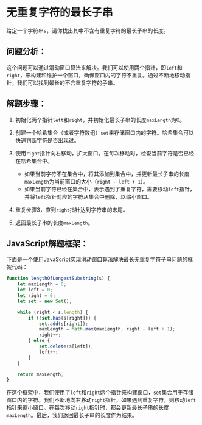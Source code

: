 # 无重复字符的最长子串

给定一个字符串`s`，请你找出其中不含有重复字符的最长子串的长度。

## **问题分析：**

这个问题可以通过滑动窗口算法来解决。我们可以使用两个指针，即`left`和`right`，来构建和维护一个窗口，确保窗口内的字符不重复。通过不断地移动指针，我们可以找到最长的不含重复字符的子串。

## **解题步骤：**

1. 初始化两个指针`left`和`right`，并初始化最长子串的长度`maxLength`为0。

2. 创建一个哈希集合（或者字符数组）`set`来存储窗口内的字符。哈希集合可以快速判断字符是否出现过。

3. 使用`right`指针向右移动，扩大窗口。在每次移动时，检查当前字符是否已经在哈希集合中。

   - 如果当前字符不在集合中，将其添加到集合中，并更新最长子串的长度`maxLength`为当前窗口的大小（`right - left + 1`）。
   - 如果当前字符已经在集合中，表示遇到了重复字符，需要移动`left`指针，并将`left`指针对应的字符从集合中删除，以缩小窗口。

4. 重复步骤3，直到`right`指针达到字符串的末尾。

5. 返回最长子串的长度`maxLength`。

## **JavaScript解题框架：**

下面是一个使用JavaScript实现滑动窗口算法解决最长无重复字符子串问题的框架代码：

```javascript
function lengthOfLongestSubstring(s) {
    let maxLength = 0;
    let left = 0;
    let right = 0;
    let set = new Set();

    while (right < s.length) {
        if (!set.has(s[right])) {
            set.add(s[right]);
            maxLength = Math.max(maxLength, right - left + 1);
            right++;
        } else {
            set.delete(s[left]);
            left++;
        }
    }

    return maxLength;
}
```

在这个框架中，我们使用了`left`和`right`两个指针来构建窗口，`set`集合用于存储窗口内的字符。我们不断地向右移动`right`指针，如果遇到重复字符，则移动`left`指针来缩小窗口。在每次移动`right`指针时，都会更新最长子串的长度`maxLength`。最后，我们返回最长子串的长度作为结果。